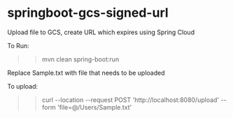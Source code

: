 # springboot-gcs-signed-url
Upload file to GCS, create URL which expires using Spring Cloud

To Run: 

>> mvn clean spring-boot:run


Replace Sample.txt with file that needs to be uploaded

To upload:

>> curl --location --request POST 'http://localhost:8080/upload' --form 'file=@/Users/Sample.txt'

